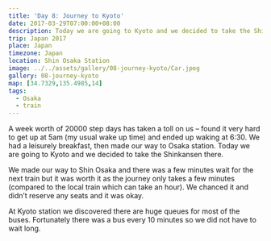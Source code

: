 ```yaml
---
title: 'Day 8: Journey to Kyoto'
date: 2017-03-29T07:00:00+08:00
description: Today we are going to Kyoto and we decided to take the Shinkansen there.
trip: Japan 2017
place: Japan
timezone: Japan
location: Shin Osaka Station
image: ../../assets/gallery/08-journey-kyoto/Car.jpeg
gallery: 08-journey-kyoto
map: [34.7329,135.4985,14]
tags:
  - Osaka
  - train
---
```

A week worth of 20000 step days has taken a toll on us &#8211; found it very hard to get up at 5am (my usual wake up time) and ended up waking at 6:30. We had a leisurely breakfast, then made our way to Osaka station. Today we are going to Kyoto and we decided to take the Shinkansen there.

We made our way to Shin Osaka and there was a few minutes wait for the next train but it was worth it as the journey only takes a few minutes (compared to the local train which can take an hour). We chanced it and didn&#8217;t reserve any seats and it was okay.

At Kyoto station we discovered there are huge queues for most of the buses. Fortunately there was a bus every 10 minutes so we did not have to wait long.
